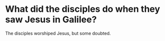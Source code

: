 # What did the disciples do when they saw Jesus in Galilee?

The disciples worshiped Jesus, but some doubted.
